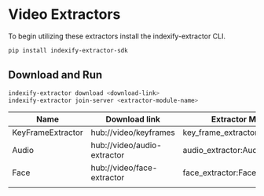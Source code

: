 # Video Extractors

To begin utilizing these extractors install the indexify-extractor CLI.

```bash
pip install indexify-extractor-sdk
```

## Download and Run
```bash
indexify-extractor download <download-link>
indexify-extractor join-server <extractor-module-name>
```

| Name              | Download link               | Extractor Module Name                 |
|-------------------|-----------------------------|---------------------------------------|
| KeyFrameExtractor | hub://video/keyframes       | key_frame_extractor:KeyFrameExtractor |
| Audio             | hub://video/audio-extractor | audio_extractor:AudioExtractor        |
| Face              | hub://video/face-extractor  | face_extractor:FaceExtractor          |
|                   |                             |                                       |

